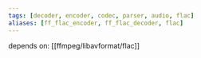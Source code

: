 ```yaml
---
tags: [decoder, encoder, codec, parser, audio, flac]
aliases: [ff_flac_encoder, ff_flac_decoder, flac]
---
```

depends on:
[[ffmpeg/libavformat/flac]]
